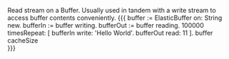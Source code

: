 Read stream on a Buffer. Usually used in tandem with a write stream to access buffer contents conveniently.
{{{
	buffer := ElasticBuffer on: String new.
	bufferIn := buffer writing.
	bufferOut := buffer reading.
	100000 timesRepeat: [ bufferIn write: 'Hello World'. bufferOut read: 11 ].
	buffer cacheSize  
}}}
